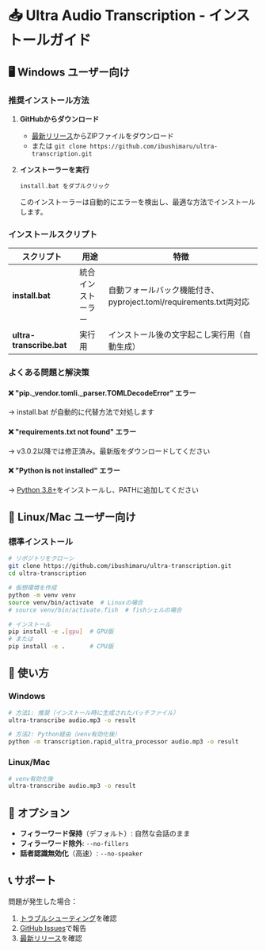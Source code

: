 # 📥 Ultra Audio Transcription - インストールガイド

## 🖥️ Windows ユーザー向け

### 推奨インストール方法

1. **GitHubからダウンロード**
   - [最新リリース](https://github.com/ibushimaru/ultra-transcription/releases/latest)からZIPファイルをダウンロード
   - または `git clone https://github.com/ibushimaru/ultra-transcription.git`

2. **インストーラーを実行**
   ```
   install.bat をダブルクリック
   ```
   
   このインストーラーは自動的にエラーを検出し、最適な方法でインストールします。

### インストールスクリプト

| スクリプト | 用途 | 特徴 |
|-----------|------|------|
| **install.bat** | 統合インストーラー | 自動フォールバック機能付き、pyproject.toml/requirements.txt両対応 |
| **ultra-transcribe.bat** | 実行用 | インストール後の文字起こし実行用（自動生成） |

### よくある問題と解決策

#### ❌ "pip._vendor.tomli._parser.TOMLDecodeError" エラー
→ install.bat が自動的に代替方法で対処します

#### ❌ "requirements.txt not found" エラー
→ v3.0.2以降では修正済み。最新版をダウンロードしてください

#### ❌ "Python is not installed" エラー
→ [Python 3.8+](https://www.python.org/)をインストールし、PATHに追加してください

## 🐧 Linux/Mac ユーザー向け

### 標準インストール
```bash
# リポジトリをクローン
git clone https://github.com/ibushimaru/ultra-transcription.git
cd ultra-transcription

# 仮想環境を作成
python -m venv venv
source venv/bin/activate  # Linuxの場合
# source venv/bin/activate.fish  # fishシェルの場合

# インストール
pip install -e .[gpu]  # GPU版
# または
pip install -e .       # CPU版
```

## 📱 使い方

### Windows
```bash
# 方法1: 推奨（インストール時に生成されたバッチファイル）
ultra-transcribe audio.mp3 -o result

# 方法2: Python経由（venv有効化後）
python -m transcription.rapid_ultra_processor audio.mp3 -o result
```

### Linux/Mac
```bash
# venv有効化後
ultra-transcribe audio.mp3 -o result
```

## 🎯 オプション

- **フィラーワード保持**（デフォルト）: 自然な会話のまま
- **フィラーワード除外**: `--no-fillers`
- **話者認識無効化**（高速）: `--no-speaker`

## 📞 サポート

問題が発生した場合：
1. [トラブルシューティング](docs/TROUBLESHOOTING.md)を確認
2. [GitHub Issues](https://github.com/ibushimaru/ultra-transcription/issues)で報告
3. [最新リリース](https://github.com/ibushimaru/ultra-transcription/releases)を確認
